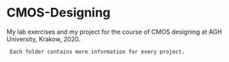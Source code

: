 # CMOS-Designing 

My lab exercises and my project for the course of CMOS designing at AGH University, Krakow, 2020.

``` Each folder contains more information for every project.```

